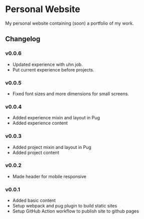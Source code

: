 # Personal Website
My personal website containing (soon) a portfolio of my work.

## Changelog
### v0.0.6
- Updated experience with uhn job.
- Put current experience before projects.

### v0.0.5
- Fixed font sizes and more dimensions for small screens.

### v0.0.4
- Added experience mixin and layout in Pug
- Added experience content

### v0.0.3
- Added project mixin and layout in Pug
- Added project content

### v0.0.2
- Made header for mobile responsive

### v0.0.1
- Added basic content
- Setup webpack and pug plugin to build static sites
- Setup GitHub Action workflow to publish site to github pages
